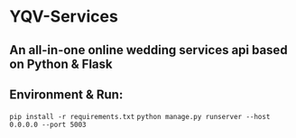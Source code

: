 # YQV-Services
## An all-in-one online wedding services api based on Python & Flask
## Environment & Run:

`pip install -r requirements.txt`
`python manage.py runserver --host 0.0.0.0 --port 5003`
